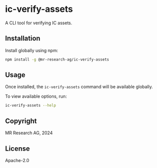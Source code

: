 # ic-verify-assets

A CLI tool for verifying IC assets.

## Installation

Install globally using npm:

```bash
npm install -g @mr-research-ag/ic-verify-assets
```

## Usage

Once installed, the `ic-verify-assets` command will be available globally.

To view available options, run:

```bash
ic-verify-assets --help
```

## Copyright

MR Research AG, 2024

## License

Apache-2.0
